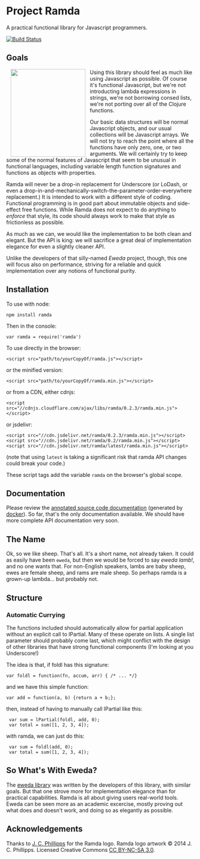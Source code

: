 Project Ramda
=============

A practical functional library for Javascript programmers.

[![Build Status](https://travis-ci.org/CrossEye/ramda.svg?branch=master)](https://travis-ci.org/CrossEye/ramda)

Goals
-----

<img src="http://ramda.jcphillipps.com/logo/ramdaFilled_200x235.png" 
     width="200" height="235" align="left" hspace="12" />
Using this library should feel as much like using Javascript as 
possible.  Of course it's functional Javascript, but we're not 
introducting lambda expressions in strings, we're not borrowing consed 
lists, we're not porting over all of the Clojure functions.

Our basic data structures will be normal Javascript objects, and our 
usual collections will be Javascript arrays.  We will not try to reach 
the point where all the functions have only zero, one, or two arguments.
We will certainly try to keep some of the normal features of Javascript 
that seem to be unusual in functional languages, including variable 
length function signatures and functions as objects with properties.

Ramda will never be a drop-in replacement for Underscore (or LoDash, or 
even a drop-in-and-mechanically-switch-the-parameter-order-everywhere 
replacement.) It is intended to work with a different style of coding. 
Functional programming is in good part about immutable objects and 
side-effect free functions. While Ramda does not expect to do anything to 
*enforce* that style, its code should always work to make that style as 
frictionless as possible.

As much as we can, we would like the implementation to be both clean and 
elegant.  But the API is king: we will sacrifice a great deal of 
implementation elegance for even a slightly cleaner API.

Unlike the developers of that silly-named _Eweda_ project, though, this 
one will focus also on performance, striving for a reliable and quick 
implementation over any notions of functional purity.

Installation
------------

To use with node:

    npm install ramda

Then in the console:

    var ramda = require('ramda')

To use directly in the browser:

    <script src="path/to/yourCopyOf/ramda.js"></script>

or the minified version:

    <script src="path/to/yourCopyOf/ramda.min.js"></script>

or from a CDN, either cdnjs:

    <script src="//cdnjs.cloudflare.com/ajax/libs/ramda/0.2.3/ramda.min.js"></script>

or jsdelivr:

    <script src="//cdn.jsdelivr.net/ramda/0.2.3/ramda.min.js"></script>
    <script src="//cdn.jsdelivr.net/ramda/0.2/ramda.min.js"></script>
    <script src="//cdn.jsdelivr.net/ramda/latest/ramda.min.js"></script>

(note that using `latest` is taking a significant risk that ramda API changes could break your code.)

These script tags add the variable `ramda` on the browser's global scope.


Documentation
-------------

Please review the [annotated source code documentation](http://ramdajs.com/) 
(generated by [docker](http://jbt.github.io/docker/src/docker.js.html)). So far, 
that's the only documentation available.  We should have more complete API documentation
very soon.



The Name
--------

Ok, so we like sheep.  That's all.  It's a short name, not already 
taken.  It could as easily have been `eweda`, but then we would be 
forced to say _eweda lamb!_, and no one wants that.  For non-English 
speakers, lambs are baby sheep, ewes are female sheep, and rams are male 
sheep.  So perhaps ramda is a grown-up lambda... but probably not.



Structure
---------

### Automatic Currying ###

The functions included should automatically allow for partial 
application without an explicit call to lPartial.  Many of these operate 
on lists.  A single list parameter should probably come last, which 
might conflict with the design of other libraries that have strong 
functional components (I'm looking at you Underscore!)

The idea is that, if foldl has this signature:

    var foldl = function(fn, accum, arr) { /* ... */}

and we have this simple function:

    var add = function(a, b) {return a + b;};

then, instead of having to manually call lPartial like this:

     var sum = lPartial(foldl, add, 0);
     var total = sum([1, 2, 3, 4]);

with ramda, we can just do this:

     var sum = foldl(add, 0);
     var total = sum([1, 2, 3, 4]);



So What's With Eweda?
---------------------

The [eweda library](https://github.com/CrossEye/eweda) was written by 
the developers of this library, with similar goals.  But that one strove 
more for implementation elegance than for practical capabilities.  Ramda 
is all about giving users real-world tools.  Eweda can be seen more as 
an academic excercise, mostly proving out what does and doesn't work, and 
doing so as elegantly as possible.

Acknowledgements
-----------------

Thanks to [J. C. Phillipps](http://www.jcphillipps.com) for the Ramda logo.
Ramda logo artwork &copy; 2014 J. C. Phillipps. Licensed Creative Commons 
[CC BY-NC-SA 3.0](http://creativecommons.org/licenses/by-nc-sa/3.0/).
